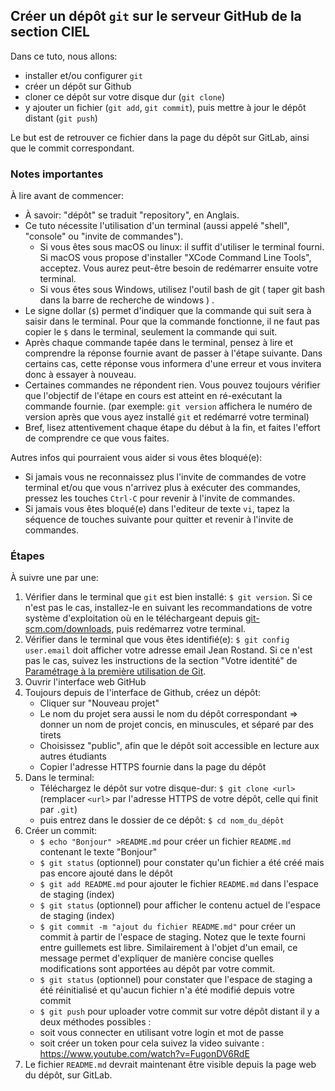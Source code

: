 ## Créer un dépôt `git` sur le serveur GitHub de la section CIEL

Dans ce tuto, nous allons:

- installer et/ou configurer `git`
- créer un dépôt sur Github
- cloner ce dépôt sur votre disque dur (`git clone`)
- y ajouter un fichier (`git add`, `git commit`), puis mettre à jour le dépôt distant (`git push`)

Le but est de retrouver ce fichier dans la page du dépôt sur GitLab, ainsi que le commit correspondant.

### Notes importantes

À lire avant de commencer:

- À savoir: "dépôt" se traduit "repository", en Anglais.
- Ce tuto nécessite l'utilisation d'un terminal (aussi appelé "shell", "console" ou "invite de commandes").
  - Si vous êtes sous macOS ou linux: il suffit d'utiliser le terminal fourni. Si macOS vous propose d'installer "XCode Command Line Tools", acceptez. Vous aurez peut-être besoin de redémarrer ensuite votre terminal.
  - Si vous êtes sous Windows, utilisez l'outil bash de git ( taper git bash dans la barre de recherche de windows ) .
- Le signe dollar (`$`) permet d'indiquer que la commande qui suit sera à saisir dans le terminal. Pour que la commande fonctionne, il ne faut pas copier le `$` dans le terminal, seulement la commande qui suit.
- Après chaque commande tapée dans le terminal, pensez à lire et comprendre la réponse fournie avant de passer à l'étape suivante. Dans certains cas, cette réponse vous informera d'une erreur et vous invitera donc à essayer à nouveau.
- Certaines commandes ne répondent rien. Vous pouvez toujours vérifier que l'objectif de l'étape en cours est atteint en ré-exécutant la commande fournie. (par exemple: `git version` affichera le numéro de version après que vous ayez installé `git` et redémarré votre terminal)
- Bref, lisez attentivement chaque étape du début à la fin, et faites l'effort de comprendre ce que vous faites.

Autres infos qui pourraient vous aider si vous êtes bloqué(e):

- Si jamais vous ne reconnaissez plus l'invite de commandes de votre terminal et/ou que vous n'arrivez plus à exécuter des commandes, pressez les touches `Ctrl-C` pour revenir à l'invite de commandes.
- Si jamais vous êtes bloqué(e) dans l'editeur de texte `vi`, tapez la séquence de touches suivante pour quitter et revenir à l'invite de commandes.

### Étapes

À suivre une par une:

1. Vérifier dans le terminal que `git` est bien installé: `$ git version`. Si ce n'est pas le cas, installez-le en suivant les recommandations de votre système d'exploitation où en le téléchargeant depuis [git-scm.com/downloads](https://git-scm.com/downloads), puis redémarrez votre terminal.
1. Vérifier dans le terminal que vous êtes identifié(e): `$ git config user.email` doit afficher votre adresse email Jean Rostand. Si ce n'est pas le cas, suivez les instructions de la section "Votre identité" de [Paramétrage à la première utilisation de Git](https://git-scm.com/book/fr/v2/D%C3%A9marrage-rapide-Param%C3%A9trage-%C3%A0-la-premi%C3%A8re-utilisation-de-Git).
1. Ouvrir l'interface web GitHub
1. Toujours depuis de l'interface de Github, créez un dépôt:
   - Cliquer sur "Nouveau projet"
   - Le nom du projet sera aussi le nom du dépôt correspondant => donner un nom de projet concis, en minuscules, et séparé par des tirets
   - Choisissez "public", afin que le dépôt soit accessible en lecture aux autres étudiants
   - Copier l'adresse HTTPS fournie dans la page du dépôt
1. Dans le terminal:
   - Téléchargez le dépôt sur votre disque-dur: `$ git clone <url>` (remplacer `<url>` par l'adresse HTTPS de votre dépôt, celle qui finit par `.git`)
   - puis entrez dans le dossier de ce dépôt: `$ cd nom_du_dépôt`
1. Créer un commit:
    - `$ echo "Bonjour" >README.md` pour créer un fichier `README.md` contenant le texte "Bonjour"
    - `$ git status` (optionnel) pour constater qu'un fichier a été créé mais pas encore ajouté dans le dépôt
    - `$ git add README.md` pour ajouter le fichier `README.md` dans l'espace de staging (index)
    - `$ git status` (optionnel) pour afficher le contenu actuel de l'espace de staging (index)
    - `$ git commit -m "ajout du fichier README.md"` pour créer un commit à partir de l'espace de staging. Notez que le texte fourni entre guillemets est libre. Similairement à l'objet d'un email, ce message permet d'expliquer de manière concise quelles modifications sont apportées au dépôt par votre commit.
    - `$ git status` (optionnel) pour constater que l'espace de staging a été réinitialisé et qu'aucun fichier n'a été modifié depuis votre commit
    - `$ git push` pour uploader votre commit sur votre dépôt distant il y a deux méthodes possibles :
    -    soit vous connecter en utilisant votre login et mot de passe
    -    soit créer un token pour cela suivez la video suivante : https://www.youtube.com/watch?v=FugonDV6RdE
1. Le fichier `README.md` devrait maintenant être visible depuis la page web du dépôt, sur GitLab.

